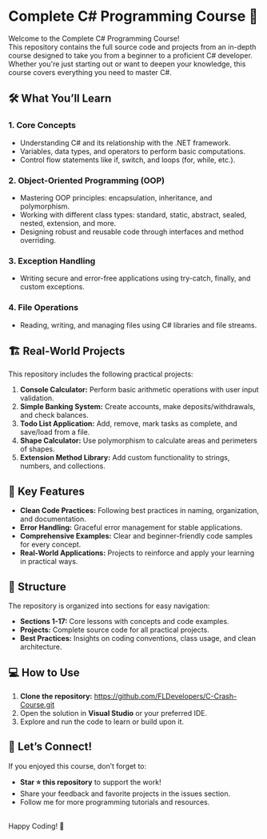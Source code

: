 # Complete C# Programming Course 🌟
Welcome to the Complete C# Programming Course! <br/>
This repository contains the full source code and projects from an in-depth course designed to take you from a beginner to a proficient C# developer. Whether you're just starting out or want to deepen your knowledge, this course covers everything you need to master C#.

## 🛠 What You’ll Learn
### 1. Core Concepts
* Understanding C# and its relationship with the .NET framework.
* Variables, data types, and operators to perform basic computations.
* Control flow statements like if, switch, and loops (for, while, etc.).
  
### 2. Object-Oriented Programming (OOP)
* Mastering OOP principles: encapsulation, inheritance, and polymorphism.
* Working with different class types: standard, static, abstract, sealed, nested, extension, and more.
* Designing robust and reusable code through interfaces and method overriding.
  
### 3. Exception Handling
* Writing secure and error-free applications using try-catch, finally, and custom exceptions.
  
### 4. File Operations
* Reading, writing, and managing files using C# libraries and file streams.
  
## 🏗 Real-World Projects
This repository includes the following practical projects:

1. <strong>Console Calculator:</strong> Perform basic arithmetic operations with user input validation.
2. <strong>Simple Banking System:</strong> Create accounts, make deposits/withdrawals, and check balances.
3. <strong>Todo List Application:</strong> Add, remove, mark tasks as complete, and save/load from a file.
4. <strong>Shape Calculator:</strong> Use polymorphism to calculate areas and perimeters of shapes.
5. <strong>Extension Method Library:</strong> Add custom functionality to strings, numbers, and collections.

## 🔑 Key Features
* <strong>Clean Code Practices:</strong> Following best practices in naming, organization, and documentation.
* <strong>Error Handling:</strong> Graceful error management for stable applications.
* <strong>Comprehensive Examples:</strong> Clear and beginner-friendly code samples for every concept.
* <strong>Real-World Applications:</strong> Projects to reinforce and apply your learning in practical ways.
  
## 📁 Structure
The repository is organized into sections for easy navigation:

* <strong>Sections 1-17:</strong> Core lessons with concepts and code examples.
* <strong>Projects:</strong> Complete source code for all practical projects.
* <strong>Best Practices:</strong> Insights on coding conventions, class usage, and clean architecture.
  
## 💻 How to Use
1. <strong>Clone the repository:</strong> https://github.com/FLDevelopers/C-Crash-Course.git
2. Open the solution in <strong>Visual Studio</strong> or your preferred IDE.
3. Explore and run the code to learn or build upon it.

## 🌟 Let’s Connect!
If you enjoyed this course, don’t forget to:

* <strong>Star ⭐ this repository</strong> to support the work!
* Share your feedback and favorite projects in the issues section.
* Follow me for more programming tutorials and resources.
<br/>
Happy Coding! 🚀
